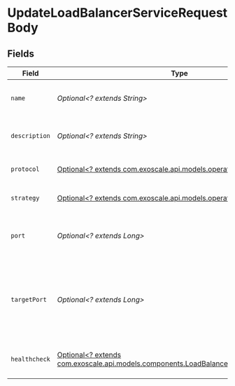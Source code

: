 # UpdateLoadBalancerServiceRequestBody


## Fields

| Field                                                                                                                                              | Type                                                                                                                                               | Required                                                                                                                                           | Description                                                                                                                                        |
| -------------------------------------------------------------------------------------------------------------------------------------------------- | -------------------------------------------------------------------------------------------------------------------------------------------------- | -------------------------------------------------------------------------------------------------------------------------------------------------- | -------------------------------------------------------------------------------------------------------------------------------------------------- |
| `name`                                                                                                                                             | *Optional<? extends String>*                                                                                                                       | :heavy_minus_sign:                                                                                                                                 | Load Balancer Service name                                                                                                                         |
| `description`                                                                                                                                      | *Optional<? extends String>*                                                                                                                       | :heavy_minus_sign:                                                                                                                                 | Load Balancer Service description                                                                                                                  |
| `protocol`                                                                                                                                         | [Optional<? extends com.exoscale.api.models.operations.Protocol>](../../models/operations/Protocol.md)                                             | :heavy_minus_sign:                                                                                                                                 | Network traffic protocol                                                                                                                           |
| `strategy`                                                                                                                                         | [Optional<? extends com.exoscale.api.models.operations.Strategy>](../../models/operations/Strategy.md)                                             | :heavy_minus_sign:                                                                                                                                 | Load balancing strategy                                                                                                                            |
| `port`                                                                                                                                             | *Optional<? extends Long>*                                                                                                                         | :heavy_minus_sign:                                                                                                                                 | Port exposed on the Load Balancer's public IP                                                                                                      |
| `targetPort`                                                                                                                                       | *Optional<? extends Long>*                                                                                                                         | :heavy_minus_sign:                                                                                                                                 | Port on which the network traffic will be forwarded to on the receiving instance                                                                   |
| `healthcheck`                                                                                                                                      | [Optional<? extends com.exoscale.api.models.components.LoadBalancerServiceHealthcheck>](../../models/components/LoadBalancerServiceHealthcheck.md) | :heavy_minus_sign:                                                                                                                                 | Load Balancer Service healthcheck                                                                                                                  |